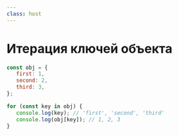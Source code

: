 ```yaml
---
class: host
---
```


# Итерация ключей объекта

```js
const obj = {
   first: 1,
   second: 2,
   third: 3,
};

for (const key in obj) {
   console.log(key); // 'first', 'second', 'third'
   console.log(obj[key]); // 1, 2, 3
}
```

<style>
.host code {
  font-size: 1.75rem;
}

</style>
